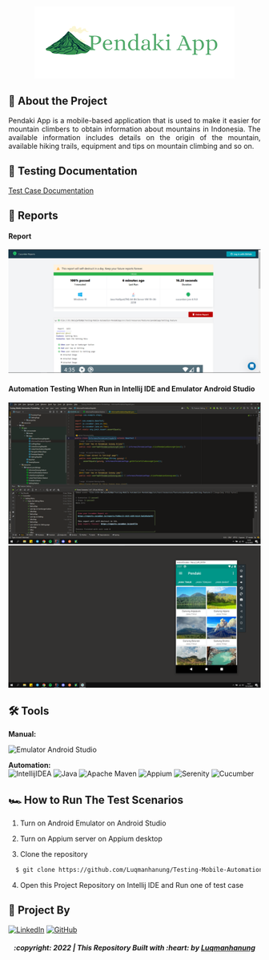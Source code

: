 <div align="center">
  <a href="https://github.com/Luqmanhanung/Testing-Mobile-Automation-PendakiApp.git">
    <img src="https://github.com/Luqmanhanung/Testing-Mobile-Automation-PendakiApp/blob/master/img/qpendakiappicon.png" width="400" height="144">
  </a>
</div>

## 📑 About the Project

<p align="justify">Pendaki App is a mobile-based application that is used to make it easier for mountain climbers to obtain information about mountains in Indonesia. The available information includes details on the origin of the mountain, available hiking trails, equipment and tips on mountain climbing and so on.</p>

## 📓 Testing Documentation
[Test Case Documentation](https://docs.google.com/spreadsheets/d/1ppP_ZsrwpjdTcSQ9Xh6qMabsgxsvdwNe/edit?usp=sharing&ouid=106261304285108213478&rtpof=true&sd=true)

## 📝 Reports

#### Report
![report](./img/reportpendaki1.png)

#### Automation Testing When Run in Intellij IDE and Emulator Android Studio
![report-api-runningtest](./img/reportpendaki2.png)
![tampilan-Emulator](./img/reportpendaki3.png)

## 🛠 Tools
**Manual:**

![Emulator Android Studio](https://img.shields.io/badge/Emulator-FF6C37?style=for-the-badge&logo=android%20Studio&logoColor=white)

**Automation:**  
![IntellijIDEA](https://img.shields.io/badge/IntelliJIDEA-000000.svg?style=for-the-badge&logo=intellij-idea&logoColor=white)
![Java](https://img.shields.io/badge/java-%23ED8B00.svg?style=for-the-badge&logo=java&logoColor=white)
![Apache Maven](https://img.shields.io/badge/Apache%20Maven-C71A36?style=for-the-badge&logo=Apache%20Maven&logoColor=white)
![Appium](https://img.shields.io/badge/-appium-000000?style=for-the-badge&logo=appium&logoColor=black)
![Serenity](https://img.shields.io/badge/-serenity-16a67a?style=for-the-badge&logo=serenity&logoColor=black)
![Cucumber](https://img.shields.io/badge/-cucumber-4bc47b?style=for-the-badge&logo=cucumber&logoColor=black)

## 🏎️ How to Run The Test Scenarios

1. Turn on Android Emulator on Android Studio

2. Turn on Appium server on Appium desktop

3. Clone the repository
```bash
  $ git clone https://github.com/Luqmanhanung/Testing-Mobile-Automation-PendakiApp.git
```
4. Open  this Project Repository on Intellij IDE and Run one of test case 


## 📱 Project By

[![LinkedIn](https://img.shields.io/badge/-Luqman%20Hanung%20Asidiq-white?style=for-the-badge&logo=linkedin&logoColor=blue)](https://www.linkedin.com/in/luqman-hanung-asidiq/)
[![GitHub](https://img.shields.io/badge/-Luqmanhanung-white?style=for-the-badge&logo=github&logoColor=black)](https://github.com/Luqmanhanung/)

<h5>
<p align="center">:copyright: 2022 | This Repository Built with :heart: by <a href="https://www.linkedin.com/in/luqman-hanung-asidiq/"> Luqmanhanung</a></p>
</h5>
